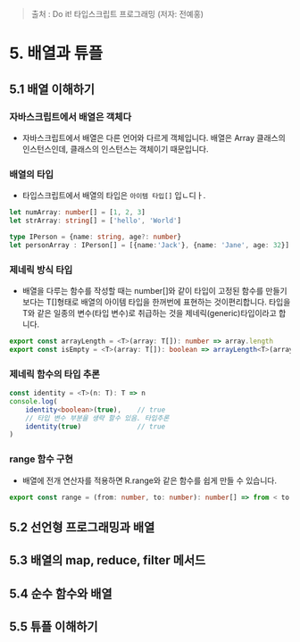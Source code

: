 > 출처 : Do it! 타입스크립트 프로그래밍 (저자: 전예홍)

# 5. 배열과 튜플
## 5.1 배열 이해하기
### 자바스크립트에서 배열은 객체다
- 자바스크립트에서 배열은 다른 언어와 다르게 객체입니다. 배열은 Array 클래스의 인스턴스인데, 클래스의 인스턴스는 객체이기
  때문입니다. 
  
### 배열의 타입
- 타입스크립트에서 배열의 타입은 `아이템 타입[]` 입ㄴ디ㅏ.
```typescript
let numArray: number[] = [1, 2, 3]
let strArray: string[] = ['hello', 'World']

type IPerson = {name: string, age?: number}
let personArray : IPerson[] = [{name:'Jack'}, {name: 'Jane', age: 32}]
```

### 제네릭 방식 타입
- 배열을 다루는 함수를 작성할 때는 number[]와 같이 타입이 고정된 함수를 만들기 보다는 T[]형태로 배열의 아이템 타입을
  한꺼번에 표현하는 것이편리합니다. 타입을 T와 같은 일종의 변수(타입 변수)로 취급하는 것을 제네릭(generic)타입이라고 합니다.
```typescript
export const arrayLength = <T>(array: T[]): number => array.length
export const isEmpty = <T>(array: T[]): boolean => arrayLength<T>(array) == 0
```

### 제네릭 함수의 타입 추론
```typescript
const identity = <T>(n: T): T => n
console.log(
    identity<boolean>(true),    // true
    // 타입 변수 부분을 생략 할수 있음. 타입추론
    identity(true)              // true
)
```

### range 함수 구현
- 배열에 전개 연산자를 적용하면 R.range와 같은 함수를 쉽게 만들 수 있습니다.
```typescript
export const range = (from: number, to: number): number[] => from < to ? [from, ...range(from+1), to]: []
```

## 5.2 선언형 프로그래밍과 배열
## 5.3 배열의 map, reduce, filter 메서드
## 5.4 순수 함수와 배열
## 5.5 튜플 이해하기